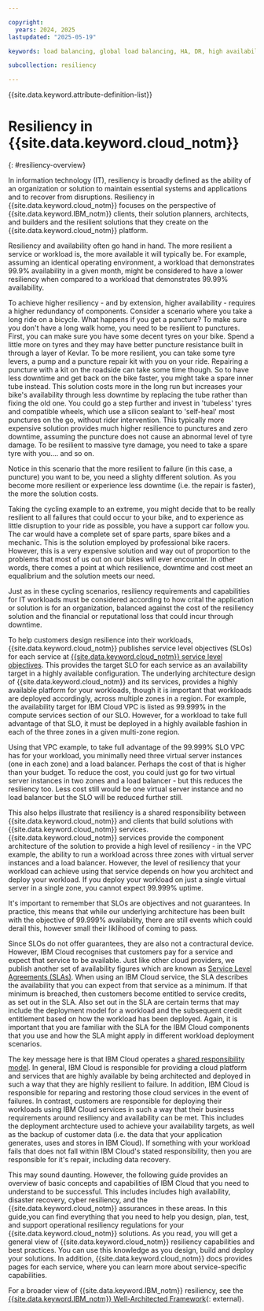 ```yaml
---

copyright:
  years: 2024, 2025
lastupdated: "2025-05-19"

keywords: load balancing, global load balancing, HA, DR, high availability, disaster recovery, HA for the platform, high availability for platform, disaster recovery plan, disaster event, zero downtime, workloads, failover, failover design, network resiliency, recovery time objective, recovery point objective

subcollection: resiliency

---
```


{{site.data.keyword.attribute-definition-list}}

# Resiliency in {{site.data.keyword.cloud_notm}}
{: #resiliency-overview}

In information technology (IT), resiliency is broadly defined as the ability of an organization or solution to maintain essential systems and applications and to recover from disruptions. Resiliency in {{site.data.keyword.cloud_notm}} focuses on the perspective of {{site.data.keyword.IBM_notm}} clients, their solution planners, architects, and builders and the resilient solutions that they create on the {{site.data.keyword.cloud_notm}} platform.

Resiliency and availability often go hand in hand. The more resilient a service or workload is, the more available it will typically be. For example, assuming an identical operating environment, a workload that demonstrates 99.9% availability in a given month, might be considered to have a lower resiliency when compared to a workload that demonstrates 99.99% availability.

To achieve higher resiliency - and by extension, higher availability - requires a higher redundancy of components. Consider a scenario where you take a long ride on a bicycle. What happens if you get a puncture?
To make sure you don't have a long walk home, you need to be resilient to punctures. First, you can make sure you have some decent tyres on your bike. Spend a little more on tyres and they may have better puncture resistance built in through a layer of Kevlar. To be more resilient, you can take some tyre levers, a pump and a puncture repair kit with you on your ride. Repairing a puncture with a kit on the roadside can take some time though. So to have less downtime and get back on the bike faster, you might take a spare inner tube instead. This solution costs more in the long run but increases your bike's availability through less downtime by replacing the tube rather than fixing the old one. You could go a step further and invest in 'tubeless' tyres and compatible wheels, which use a silicon sealant to 'self-heal' most punctures on the go, without rider intervention. This typically more expensive solution provides much higher resilience to punctures and zero downtime, assuming the puncture does not cause an abnormal level of tyre damage. To be resilient to massive tyre damage, you need to take a spare tyre with you.... and so on.

Notice in this scenario that the more resilient to failure (in this case, a puncture) you want to be, you need a slighty different solution. As you become more resilient or experience less downtime (i.e. the repair is faster), the more the solution costs.

Taking the cycling example to an extreme, you might decide that to be really resilient to all failures that could occur to your bike, and to experience as little disruption to your ride as possible, you have a support car follow you. The car would have a complete set of spare parts, spare bikes and a mechanic. This is the solution employed by professional bike racers. However, this is a very expensive solution and way out of proportion to the problems that most of us out on our bikes will ever encounter. In other words, there comes a point at which resilience, downtime and cost meet an equalibrium and the solution meets our need.

Just as in these cycling scenarios, resiliency requirements and capabilities for IT workloads must be considered according to how crital the application or solution is for an organization, balanced against the cost of the resiliency solution and the financial or reputational loss that could incur through downtime.

To help customers design resilience into their workloads, {{site.data.keyword.cloud_notm}} publishes  service level objectives (SLOs) for each service at [{{site.data.keyword.cloud_notm}} service level objectives](/docs/resiliency?topic=resiliency-slo). This provides the target SLO for each service as an availability target in a highly available configuration. The underlying architecture design of {{site.data.keyword.cloud_notm}} and its services, provides a highly available platform for your workloads, though it is important that workloads are deployed accordingly, across multiple zones in a region. For example, the availability target for IBM Cloud VPC is listed as 99.999% in the compute services section of our SLO. However, for a workload to take full advantage of that SLO, it must be deployed in a highly available fashion in each of the three zones in a given multi-zone region.

Using that VPC example, to take full advantage of the 99.999% SLO VPC has for your workload, you minimally need three virtual server instances (one in each zone) and a load balancer. Perhaps the cost of that is higher than your budget. To reduce the cost, you could just go for two virtual server instances in two zones and a load balancer - but this reduces the resiliency too. Less cost still would be one virtual server instance and no load balancer but the SLO will be reduced further still.

This also helps illustrate that resiliency is a shared responsibility between {{site.data.keyword.cloud_notm}} and clients that build solutions with {{site.data.keyword.cloud_notm}} services. {{site.data.keyword.cloud_notm}} services provide the component architecture of the solution to provide a high level of resiliency - in the VPC example, the ability to run a workload across three zones with virtual server instances and a load balancer. However, the level of resiliency that your workload can achieve using that service depends on how you architect and deploy your workload. If you deploy your workload on just a single virtual server in a single zone, you cannot expect 99.999% uptime.

It's important to remember that SLOs are objectives and not guarantees. In practice, this means that while our underlying architecture has been built with the objective of 99.999% availability, there are still events which could derail this, however small their liklihood of coming to pass.

Since SLOs do not offer guarantees, they are also not a contractural device. However, IBM Cloud recognises that customers pay for a service and expect that service to be available. Just like other cloud providers, we publish another set of availability figures which are known as [Service Level Agreements (SLAs)](/docs/overview?topic=overview-slas). When using an IBM Cloud service, the SLA describes the availability that you can expect from that service as a minimum. If that minimum is breached, then customers become entitled to service credits, as set out in the SLA. Also set out in the SLA are certain terms that may include the deployment model for a workload and the subsequent credit entitlement based on how the workload has been deployed. Again, it is important that you are familiar with the SLA for the IBM Cloud components that you use and how the SLA might apply in different workload deployment scenarios.

The key message here is that IBM Cloud operates a [shared responsibility model](/docs/overview?topic=overview-shared-responsibilities). In general, IBM Cloud is responsible for providing a cloud platform and services that are highly available by being architected and deployed in such a way that they are highly resilient to failure. In addition, IBM Cloud is responsible for reparing and restoring those cloud services in the event of failures.
In contrast, customers are responsible for deploying their workloads using IBM Cloud services in such a way that their business requirements around resiliency and availability can be met. This includes the deployment archtecture used to achieve your availability targets, as well as the backup of customer data (i.e. the data that your application generates, uses and stores in IBM Cloud). If something with your workload fails that does not fall within IBM Cloud's stated responsibility, then you are responsible for it's repair, including data recovery.

This may sound daunting. However, the following guide provides an overview of basic concepts and capabilities of IBM Cloud that you need to understand to be successful. This includes includes high availability, disaster recovery, cyber resiliency, and the {{site.data.keyword.cloud_notm}} assurances in these areas. In this guide,you can find everything that you need to help you design, plan, test, and support operational resiliency regulations for your {{site.data.keyword.cloud_notm}} solutions. As you read, you will get a general view of {{site.data.keyword.cloud_notm}} resiliency capabilities and best practices. You can use this knowledge as you design, build and deploy your solutions. In addition, {{site.data.keyword.cloud_notm}} docs provides pages for each service, where you can learn more about service-specific capabilities.

For a broader view of {{site.data.keyword.IBM_notm}} resiliency, see the [{{site.data.keyword.IBM_notm}} Well-Architected Framework](https://www.ibm.com/architectures/well-architected/resiliency){: external}.
